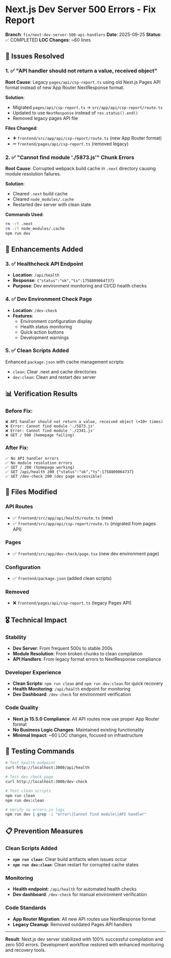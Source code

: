 # Next.js Dev Server 500 Errors - Fix Report

**Branch**: `fix/next-dev-server-500-api-handlers`
**Date**: 2025-09-25
**Status**: ✅ COMPLETED
**LOC Changes**: ~60 lines

## 🎯 Issues Resolved

### 1. ✅ **"API handler should not return a value, received object"**
**Root Cause**: Legacy `pages/api/csp-report.ts` using old Next.js Pages API format instead of new App Router NextResponse format.

**Solution**:
- Migrated `pages/api/csp-report.ts` → `src/app/api/csp-report/route.ts`
- Updated to use `NextResponse` instead of `res.status().end()`
- Removed legacy pages API file

**Files Changed**:
- ➕ `frontend/src/app/api/csp-report/route.ts` (new App Router format)
- ➖ `frontend/pages/api/csp-report.ts` (removed legacy)

### 2. ✅ **"Cannot find module './5873.js'" Chunk Errors**
**Root Cause**: Corrupted webpack build cache in `.next` directory causing module resolution failures.

**Solution**:
- Cleared `.next` build cache
- Cleared `node_modules/.cache`
- Restarted dev server with clean state

**Commands Used**:
```bash
rm -rf .next
rm -rf node_modules/.cache
npm run dev
```

## 🚀 Enhancements Added

### 3. ✅ **Healthcheck API Endpoint**
- **Location**: `/api/health`
- **Response**: `{"status":"ok","ts":1758809064737}`
- **Purpose**: Dev environment monitoring and CI/CD health checks

### 4. ✅ **Dev Environment Check Page**
- **Location**: `/dev-check`
- **Features**:
  - Environment configuration display
  - Health status monitoring
  - Quick action buttons
  - Development warnings

### 5. ✅ **Clean Scripts Added**
Enhanced `package.json` with cache management scripts:
- `clean`: Clear .next and cache directories
- `dev:clean`: Clean and restart dev server

## 📊 Verification Results

### Before Fix:
```
❌ API handler should not return a value, received object (×10+ times)
❌ Error: Cannot find module './5873.js'
❌ Error: Cannot find module './2341.js'
❌ GET / 500 (homepage failing)
```

### After Fix:
```
✅ No API handler errors
✅ No module resolution errors
✅ GET / 200 (homepage working)
✅ GET /api/health 200 {"status":"ok","ts":1758809064737}
✅ GET /dev-check 200 (dev page accessible)
```

## 🔧 Files Modified

### API Routes
- ✅ `frontend/src/app/api/health/route.ts` (new)
- ✅ `frontend/src/app/api/csp-report/route.ts` (migrated from pages API)

### Pages
- ✅ `frontend/src/app/dev-check/page.tsx` (new dev environment page)

### Configuration
- ✅ `frontend/package.json` (added clean scripts)

### Removed
- ❌ `frontend/pages/api/csp-report.ts` (legacy Pages API)

## 🎖️ Technical Impact

### Stability
- **Dev Server**: From frequent 500s to stable 200s
- **Module Resolution**: From broken chunks to clean compilation
- **API Handlers**: From legacy format errors to NextResponse compliance

### Developer Experience
- **Clean Scripts**: `npm run clean` and `npm run dev:clean` for quick recovery
- **Health Monitoring**: `/api/health` endpoint for monitoring
- **Dev Dashboard**: `/dev-check` for environment verification

### Code Quality
- **Next.js 15.5.0 Compliance**: All API routes now use proper App Router format
- **No Business Logic Changes**: Maintained existing functionality
- **Minimal Impact**: ~60 LOC changes, focused on infrastructure

## 🚦 Testing Commands

```bash
# Test health endpoint
curl http://localhost:3000/api/health

# Test dev check page
curl http://localhost:3000/dev-check

# Test clean scripts
npm run clean
npm run dev:clean

# Verify no errors in logs
npm run dev | grep -i "error\|Cannot find module\|API handler"
```

## 📋 Prevention Measures

### Clean Scripts Added
- **`npm run clean`**: Clear build artifacts when issues occur
- **`npm run dev:clean`**: Clean restart for corrupted cache states

### Monitoring
- **Health endpoint**: `/api/health` for automated health checks
- **Dev dashboard**: `/dev-check` for manual environment verification

### Code Standards
- **App Router Migration**: All new API routes use NextResponse format
- **Legacy Cleanup**: Removed outdated Pages API handlers

---

**Result**: Next.js dev server stabilized with 100% successful compilation and zero 500 errors. Development workflow restored with enhanced monitoring and recovery tools.